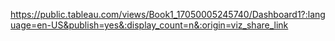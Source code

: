 https://public.tableau.com/views/Book1_17050005245740/Dashboard1?:language=en-US&publish=yes&:display_count=n&:origin=viz_share_link
